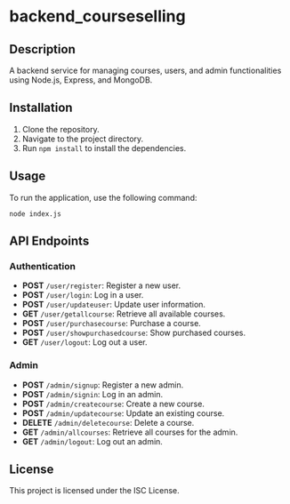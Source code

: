 # backend_courseselling

## Description
A backend service for managing courses, users, and admin functionalities using Node.js, Express, and MongoDB.

## Installation
1. Clone the repository.
2. Navigate to the project directory.
3. Run `npm install` to install the dependencies.

## Usage
To run the application, use the following command:
```
node index.js
```

## API Endpoints

### Authentication
- **POST** `/user/register`: Register a new user.
- **POST** `/user/login`: Log in a user.
- **POST** `/user/updateuser`: Update user information.
- **GET** `/user/getallcourse`: Retrieve all available courses.
- **POST** `/user/purchasecourse`: Purchase a course.
- **POST** `/user/showpurchasedcourse`: Show purchased courses.
- **GET** `/user/logout`: Log out a user.

### Admin
- **POST** `/admin/signup`: Register a new admin.
- **POST** `/admin/signin`: Log in an admin.
- **POST** `/admin/createcourse`: Create a new course.
- **POST** `/admin/updatecourse`: Update an existing course.
- **DELETE** `/admin/deletecourse`: Delete a course.
- **GET** `/admin/allcourses`: Retrieve all courses for the admin.
- **GET** `/admin/logout`: Log out an admin.

## License
This project is licensed under the ISC License.

